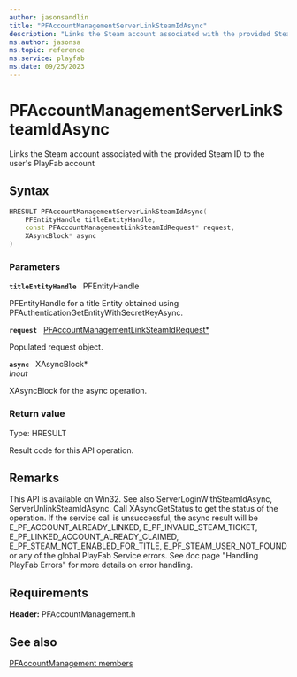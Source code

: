 ```yaml
---
author: jasonsandlin
title: "PFAccountManagementServerLinkSteamIdAsync"
description: "Links the Steam account associated with the provided Steam ID to the user's PlayFab account"
ms.author: jasonsa
ms.topic: reference
ms.service: playfab
ms.date: 09/25/2023
---
```


# PFAccountManagementServerLinkSteamIdAsync  

Links the Steam account associated with the provided Steam ID to the user's PlayFab account  

## Syntax  
  
```cpp
HRESULT PFAccountManagementServerLinkSteamIdAsync(  
    PFEntityHandle titleEntityHandle,  
    const PFAccountManagementLinkSteamIdRequest* request,  
    XAsyncBlock* async  
)  
```  
  
### Parameters  
  
**`titleEntityHandle`** &nbsp; PFEntityHandle  
  
PFEntityHandle for a title Entity obtained using PFAuthenticationGetEntityWithSecretKeyAsync.  
  
**`request`** &nbsp; [PFAccountManagementLinkSteamIdRequest*](../../pfaccountmanagementtypes/structs/pfaccountmanagementlinksteamidrequest.md)  
  
Populated request object.  
  
**`async`** &nbsp; XAsyncBlock*  
*_Inout_*  
  
XAsyncBlock for the async operation.  
  
  
### Return value
Type: HRESULT
  
Result code for this API operation.
  
## Remarks  
  
This API is available on Win32. See also ServerLoginWithSteamIdAsync, ServerUnlinkSteamIdAsync. Call XAsyncGetStatus to get the status of the operation. If the service call is unsuccessful, the async result will be E_PF_ACCOUNT_ALREADY_LINKED, E_PF_INVALID_STEAM_TICKET, E_PF_LINKED_ACCOUNT_ALREADY_CLAIMED, E_PF_STEAM_NOT_ENABLED_FOR_TITLE, E_PF_STEAM_USER_NOT_FOUND or any of the global PlayFab Service errors. See doc page "Handling PlayFab Errors" for more details on error handling.
  
## Requirements  
  
**Header:** PFAccountManagement.h
  
## See also  
[PFAccountManagement members](../pfaccountmanagement_members.md)  

  
  
